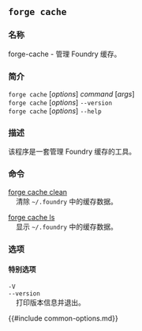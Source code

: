 ## `forge cache`

### 名称

forge-cache - 管理 Foundry 缓存。

### 简介

`forge cache` [*options*] *command* [*args*]  
`forge cache` [*options*] `--version`  
`forge cache` [*options*] `--help`  

### 描述

该程序是一套管理 Foundry 缓存的工具。

### 命令

[forge cache clean](./forge-cache-clean.md)  
&nbsp;&nbsp;&nbsp;&nbsp;清除 ``~/.foundry`` 中的缓存数据。

[forge cache ls](./forge-cache-ls.md)  
&nbsp;&nbsp;&nbsp;&nbsp;显示 ``~/.foundry`` 中的缓存数据。

### 选项

#### 特别选项

`-V`  
`--version`  
&nbsp;&nbsp;&nbsp;&nbsp;打印版本信息并退出。

{{#include common-options.md}}